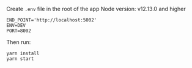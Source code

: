 Create `.env` file in the root of the app
Node version: v12.13.0 and higher
```
END_POINT='http://localhost:5002' 
ENV=DEV
PORT=8002
```


Then run:
```
yarn install 
yarn start
```

